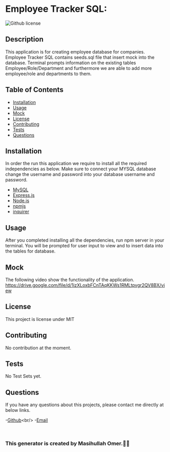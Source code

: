 # Employee Tracker SQL:

![Github license](https://img.shields.io/badge/license-MIT-blue.svg)

## Description

This application is for creating employee database for companies. Employee Tracker SQL contains seeds.sql file that insert mock into the database. Terminal prompts information on the existing tables Employee/Role/Department and furthermore we are able to add more employee/role and departments to them.

## Table of Contents

- [Installation](#installation)
- [Usage](#usage)
- [Mock](#mock)
- [License](#license)
- [Contributing](#contributing)
- [Tests](#tests)
- [Questions](#questions)

## Installation

In order the run this application we require to install all the required independencies as below. Make sure to connect your MYSQL database change the username and password into your database username and password.

- [MySQL](https://www.mysql.com/)
- [Express.js](https://expressjs.com/)
- [Node.js](https://nodejs.org/en/)
- [npmjs](https://docs.npmjs.com/)
- [inquirer](https://www.npmjs.com/package/inquirer)

## Usage

After you completed installing all the dependencies, run npm server in your terminal. You will be prompted for user input to view and to insert data into the tables for database.

## Mock

The following video show the functionality of the application.
https://drive.google.com/file/d/1izXLoxbFCnTAqKKWs1RMLtpvgr2QV8BX/view

## License

This project is license under MIT

## Contributing

No contribution at the moment.

## Tests

No Test Sets yet.

## Questions

If you have any questions about this projects, please contact me directly at below links.

-[Github]('https://github.com/OmerMasih')<br/> -[Email]('https://github.com/masihomer123@gmail.com')

  <br/>

### This generator is created by Masihullah Omer.👏🏻
